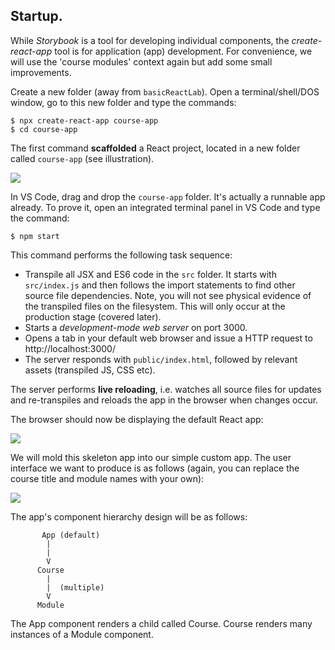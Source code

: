## Startup.

While _Storybook_ is a tool for developing individual components, the _create-react-app_ tool is for application (app) development. For convenience, we will use the 'course modules' context again but add some small improvements.

Create a new folder (away from `basicReactLab`). Open a terminal/shell/DOS window, go to this new folder and type the commands:
~~~
$ npx create-react-app course-app
$ cd course-app
~~~
The first command **scaffolded** a React project, located in a new folder called `course-app` (see illustration).

![][scaffold]

In VS Code, drag and drop the `course-app` folder. It's actually a runnable app already. To prove it, open an integrated terminal panel in VS Code and type the command:
~~~
$ npm start
~~~
This command performs the following task sequence:

- Transpile all JSX and ES6 code in the `src` folder. It starts with `src/index.js` and then follows the import statements to find other source file dependencies. Note, you will not see physical evidence of the transpiled files on the filesystem. This will only occur at the production stage (covered later).
- Starts a *development-mode web server* on port 3000.
- Opens a tab in your default web browser and issue a HTTP request to http://localhost:3000/
- The server responds with `public/index.html`, followed by relevant assets (transpiled JS, CSS etc).

The server performs **live reloading**, i.e. watches all source files for updates and re-transpiles and reloads the app in the browser when changes occur.

The browser should now be displaying the default React app:

![][default]

We will mold this skeleton app into our simple custom app. The user interface we want to produce is as follows (again, you can replace the course title and module names with your own):

![][obj]

The app's component hierarchy design will be as follows:
~~~
       App (default)
        |
        |
        V
      Course
        |
        |  (multiple)
        V
      Module
~~~
The App component renders a child called Course. Course renders many instances of a Module component. 

[transforms]: https://github.com/substack/node-browserify/wiki/list-of-transforms
[scaffold]: ./img/scaffold.png
[obj]: ./img/obj.png
[default]: ./img/default.png
[error2]: ./img/errorbrowser.png
[css]: ./img/css.png
